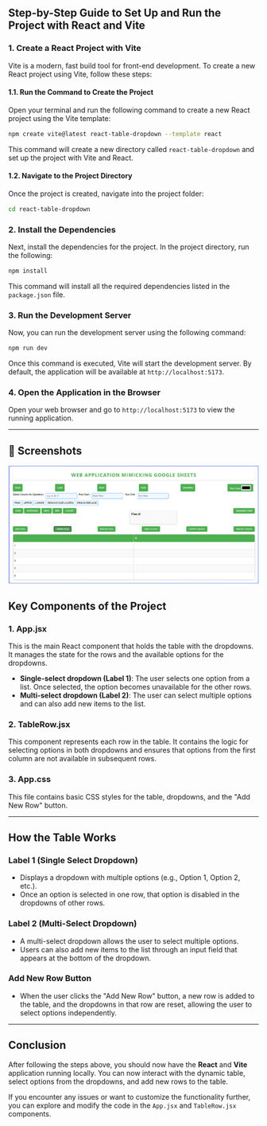 ## Step-by-Step Guide to Set Up and Run the Project with React and Vite

### 1. **Create a React Project with Vite**

Vite is a modern, fast build tool for front-end development. To create a new React project using Vite, follow these steps:

#### 1.1. Run the Command to Create the Project

Open your terminal and run the following command to create a new React project using the Vite template:

```bash
npm create vite@latest react-table-dropdown --template react
```

This command will create a new directory called `react-table-dropdown` and set up the project with Vite and React.

#### 1.2. Navigate to the Project Directory

Once the project is created, navigate into the project folder:

```bash
cd react-table-dropdown
```

### 2. **Install the Dependencies**

Next, install the dependencies for the project. In the project directory, run the following:

```bash
npm install
```

This command will install all the required dependencies listed in the `package.json` file.

### 3. **Run the Development Server**

Now, you can run the development server using the following command:

```bash
npm run dev
```

Once this command is executed, Vite will start the development server. By default, the application will be available at `http://localhost:5173`.

### 4. **Open the Application in the Browser**

Open your web browser and go to `http://localhost:5173` to view the running application.

---
## 📸 Screenshots
![image](https://github.com/SmitaNanaware/ZeotapAssignment1/blob/main/Screenshot%20Google%20Sheet.png?raw=true)


## Key Components of the Project

### 1. **App.jsx**

This is the main React component that holds the table with the dropdowns. It manages the state for the rows and the available options for the dropdowns.

- **Single-select dropdown (Label 1)**: The user selects one option from a list. Once selected, the option becomes unavailable for the other rows.
- **Multi-select dropdown (Label 2)**: The user can select multiple options and can also add new items to the list.

### 2. **TableRow.jsx**

This component represents each row in the table. It contains the logic for selecting options in both dropdowns and ensures that options from the first column are not available in subsequent rows.

### 3. **App.css**

This file contains basic CSS styles for the table, dropdowns, and the "Add New Row" button.

---

## How the Table Works

### **Label 1 (Single Select Dropdown)**

- Displays a dropdown with multiple options (e.g., Option 1, Option 2, etc.).
- Once an option is selected in one row, that option is disabled in the dropdowns of other rows.

### **Label 2 (Multi-Select Dropdown)**

- A multi-select dropdown allows the user to select multiple options.
- Users can also add new items to the list through an input field that appears at the bottom of the dropdown.

### **Add New Row Button**

- When the user clicks the "Add New Row" button, a new row is added to the table, and the dropdowns in that row are reset, allowing the user to select options independently.

---

## Conclusion

After following the steps above, you should now have the **React** and **Vite** application running locally. You can now interact with the dynamic table, select options from the dropdowns, and add new rows to the table.

If you encounter any issues or want to customize the functionality further, you can explore and modify the code in the `App.jsx` and `TableRow.jsx` components.


